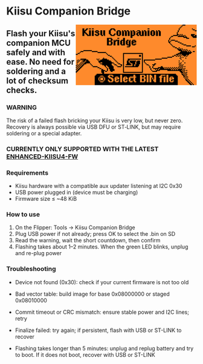 # Kiisu Companion Bridge

<img src="./Screenshot.png" align="right" width="320" />

## Flash your Kiisu's companion MCU safely and with ease. No need for soldering and a lot of checksum checks.

### WARNING
The risk of a failed flash bricking your Kiisu is very low, but never zero.
Recovery is always possible via USB DFU or ST‑LINK, but may require soldering or a special adapter.

### CURRENTLY ONLY SUPPORTED WITH THE LATEST [ENHANCED-KIISU4-FW](https://github.com/twoelw/enhanced-kiisu4-fw/releases)

### Requirements
- Kiisu hardware with a compatible aux updater listening at I2C 0x30
- USB power plugged in (device must be charging)
- Firmware size ≤ ~48 KiB

### How to use
1. On the Flipper: Tools → Kiisu Companion Bridge
2. Plug USB power if not already; press OK to select the .bin on SD
3. Read the warning, wait the short countdown, then confirm
4. Flashing takes about 1–2 minutes. When the green LED blinks, unplug and re-plug power

### Troubleshooting
- Device not found (0x30): check if your current firmware is not too old
- Bad vector table: build image for base 0x08000000 or staged 0x08010000
- Commit timeout or CRC mismatch: ensure stable power and I2C lines; retry
- Finalize failed: try again; if persistent, flash with USB or ST-LINK to recover

- Flashing takes longer than 5 minutes: unplug and replug battery and try to boot. If it does not boot, recover with USB or ST-LINK


